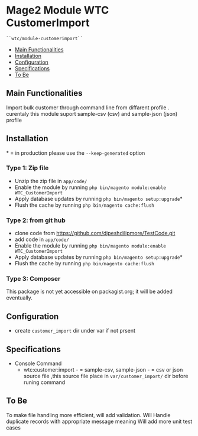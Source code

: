 # Mage2 Module WTC CustomerImport

    ``wtc/module-customerimport``

 - [Main Functionalities](#markdown-header-main-functionalities)
 - [Installation](#markdown-header-installation)
 - [Configuration](#markdown-header-configuration)
 - [Specifications](#markdown-header-specifications)
 - [To Be](#markdown-header-to-be)



## Main Functionalities
Import bulk customer through command line from diffarent profile .
curentaly this module suport sample-csv (csv) and sample-json (json) profile 


## Installation
\* = in production please use the `--keep-generated` option

### Type 1: Zip file

 - Unzip the zip file in `app/code/`
 - Enable the module by running `php bin/magento module:enable WTC_CustomerImport`
 - Apply database updates by running `php bin/magento setup:upgrade`\*
 - Flush the cache by running `php bin/magento cache:flush`

### Type 2: from git hub
- clone code from https://github.com/dipeshdilipmore/TestCode.git
- add code in `app/code/`
- Enable the module by running `php bin/magento module:enable WTC_CustomerImport`
- Apply database updates by running `php bin/magento setup:upgrade`\*
- Flush the cache by running `php bin/magento cache:flush`

### Type 3: Composer 
This package is not yet accessible on packagist.org; it will be added eventually.

## Configuration
- create `customer_import` dir under var if not prsent 


## Specifications

 - Console Command
	- wtc:customer:import <profile-name> <source>
      -<profile-name> = sample-csv, sample-json
      -<source> = csv or json source file ,this source file place in `var/customer_import/` dir before runing command 

## To Be
To make file handling more efficient, will add validation. 
Will Handle duplicate records with appropriate message meaning 
Will add more unit test cases




